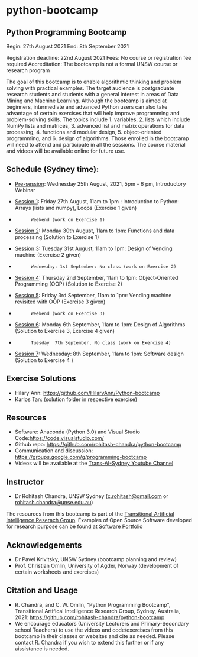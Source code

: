 # python-bootcamp
## Python Programming Bootcamp


Begin: 27th August 2021
End: 8th September 2021

Registration deadline: 22nd August 2021
Fees: No course or registration fee required
Accreditation: The bootcamp is not a formal UNSW course or research program 


The goal of this bootcamp is to enable algorithmic thinking and problem solving with practical examples.  The target audience is postgraduate research students and students with a general interest in areas of Data Mining and Machine Learning. Although the bootcamp is aimed at beginners, intermediate and advanced Python users can also take advantage of certain exercises that will help improve programming and problem-solving skills. The topics include 1. variables, 2.  lists which include NumPy lists and matrices, 3. advanced list and matrix operations for data processing, 4. functions and modular design, 5. object-oriented programming, and 6. design of algorithms. Those enrolled in the bootcamp will need to attend and participate in all the sessions. The course material and videos will be available online for future use.

## Schedule (Sydney time): 

* [Pre-session](pre-session): Wednesday 25th August, 2021,  5pm - 6 pm, Introductory Webinar

* [Session 1](session1): Friday 27th August, 11am to 1pm : Introduction to Python: Arrays (lists and numpy), Loops  (Exercise 1 given)
* 			Weekend (work on Exercise 1)
* [Session 2](session2):  Monday 30th August, 11am to 1pm: Functions and data processing (Solution to Exercise 1)
* [Session 3](session3):  Tuesday 31st August, 11am to 1pm:  Design of Vending machine   (Exercise 2 given)
* 			Wednesday: 1st September: No class (work on Exercise 2)
* [Session 4](session4): Thursday  2nd September, 11am to 1pm: Object-Oriented Programming (OOP)  (Solution to Exercise 2)
* [Session 5](session5):  Friday 3rd September, 11am to 1pm:   Vending machine revisited with OOP (Exercise 3 given)
* 			Weekend (work on Exercise 3)
* [Session 6](session6): Monday 6th September, 11am to 1pm:  Design of Algorithms (Solution to Exercise 3, Exercise 4 given)
* 			Tuesday  7th September, No class (work on Exercise 4)
* [Session 7](session7): Wednesday: 8th September, 11am to 1pm:   Software design (Solution to  Exercise 4 )

## Exercise Solutions
* Hilary Ann: https://github.com/HilaryAnn/Python-bootcamp
* Karlos Tan: (solution folder in respective exercise)

## Resources
* Software: Anaconda (Python 3.0) and Visual Studio Code:https://code.visualstudio.com/
* Github repo: https://github.com/rohitash-chandra/python-bootcamp
* Communication and discussion: https://groups.google.com/g/programming-bootcamp
* Videos will be available at the [Trans-AI-Sydney Youtube Channel](https://www.youtube.com/channel/UCE2LfEGUhHdZIM1gfQqXthw)

## Instructor
* Dr Rohitash Chandra, UNSW Sydney (c.rohitash@gmail.com or rohitash.chandra@unse.edu.au)

The resources from this bootcamp is part of  the [Transitional Artificial Intelligence Reserach Group](https://trans-ai.github.io/). Examples of Open Source Software developed for research purpose can be found at [Software Portfolio](https://rohitash-chandra.github.io/portfolio/)

## Acknowledgements

* Dr Pavel Krivitsky, UNSW Sydney (bootcamp planning and review)
* Prof. Christian Omlin, University of Agder, Norway (development of certain worksheets and exercises)

## Citation and Usage

* R. Chandra, and C. W. Omlin, "Python Programming Bootcamp", Transitional Artifical Intelligence Research Group, Sydney, Australia, 2021: https://github.com/rohitash-chandra/python-bootcamp
* We encourage educators (University Lecturers and Primary-Secondary school Teachers) to use the videos and code/exercises from this bootcamp in their classes or websites and cite as needed. Please contact R. Chandra if you wish to extend this further or if any aissistance is needed. 

